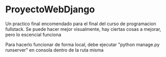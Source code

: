 # ProyectoWebDjango
Un practico final encomendado para el final del curso de programacion fullstack. Se puede hacer mejor visualmente, hay ciertas cosas a mejorar, pero lo escencial funciona


Para hacerlo funcionar de forma local, debe ejecutar "python manage.py runserver" en consola dentro de la ruta misma

